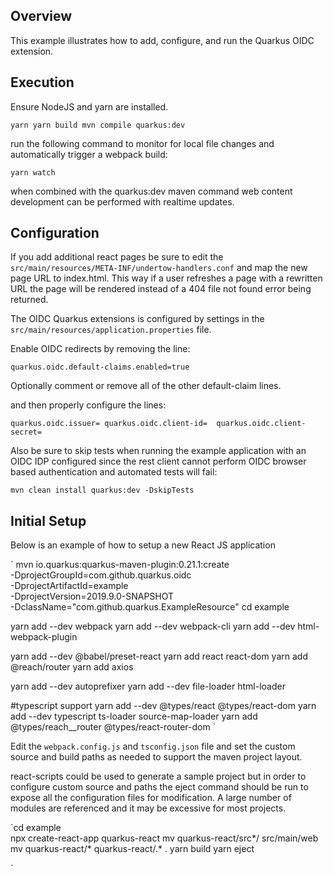 ## Overview

This example illustrates how to add, configure, and run the Quarkus OIDC extension.  

## Execution

Ensure NodeJS and yarn are installed.

`yarn
yarn build
mvn compile quarkus:dev`


run the following command to monitor for local file changes and automatically trigger a webpack build:

`yarn watch`

when combined with the quarkus:dev maven command web content development can be performed with realtime updates. 

## Configuration

If you add additional react pages be sure to edit the `src/main/resources/META-INF/undertow-handlers.conf` and map the new page URL to index.html. This way if a user refreshes a page with a rewritten URL the page will be rendered instead of a 404 file not found error being returned.

The OIDC Quarkus extensions is configured by settings in the `src/main/resources/application.properties` file.

Enable OIDC redirects by removing the line:

`quarkus.oidc.default-claims.enabled=true`

Optionally comment or remove all of the other default-claim lines.

and then properly configure the lines:

`quarkus.oidc.issuer=
quarkus.oidc.client-id= 
quarkus.oidc.client-secret= `

Also be sure to skip tests when running the example application with an OIDC IDP configured since the rest client cannot perform OIDC browser based authentication and automated tests will fail:

`mvn clean install quarkus:dev -DskipTests`


## Initial Setup

Below is an example of how to setup a new React JS application

`
mvn io.quarkus:quarkus-maven-plugin:0.21.1:create \
    -DprojectGroupId=com.github.quarkus.oidc \
    -DprojectArtifactId=example \
    -DprojectVersion=2019.9.0-SNAPSHOT \
    -DclassName="com.github.quarkus.ExampleResource"
    cd example

yarn add --dev webpack
yarn add --dev webpack-cli
yarn add --dev html-webpack-plugin 

yarn add --dev @babel/preset-react
yarn add react react-dom
yarn add @reach/router
yarn add axios

yarn add --dev autoprefixer
yarn add --dev file-loader html-loader

\#typescript support
yarn add --dev @types/react @types/react-dom
yarn add --dev typescript ts-loader source-map-loader
yarn add @types/reach__router @types/react-router-dom
`

Edit the `webpack.config.js` and `tsconfig.json` file and set the custom source and build paths as needed to support the maven project layout.

react-scripts could be used to generate a sample project but in order to configure custom source and paths the eject command should be run to expose all the configuration files for modification. A large number of modules are referenced and it may be excessive for most projects.

`cd example    
npx create-react-app quarkus-react
mv quarkus-react/src*/ src/main/web
mv quarkus-react/* quarkus-react/.* .
yarn build
yarn eject

`